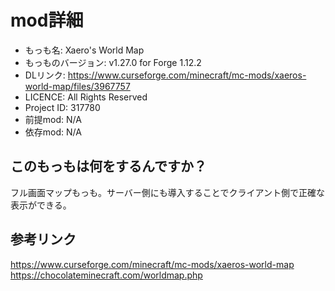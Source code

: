 # mod詳細

- もっも名: Xaero's World Map
- もっものバージョン: v1.27.0 for Forge 1.12.2
- DLリンク: https://www.curseforge.com/minecraft/mc-mods/xaeros-world-map/files/3967757
- LICENCE: All Rights Reserved
- Project ID: 317780
- 前提mod: N/A
- 依存mod: N/A

## このもっもは何をするんですか？
フル画面マップもっも。サーバー側にも導入することでクライアント側で正確な表示ができる。

## 参考リンク
https://www.curseforge.com/minecraft/mc-mods/xaeros-world-map<br>
https://chocolateminecraft.com/worldmap.php
